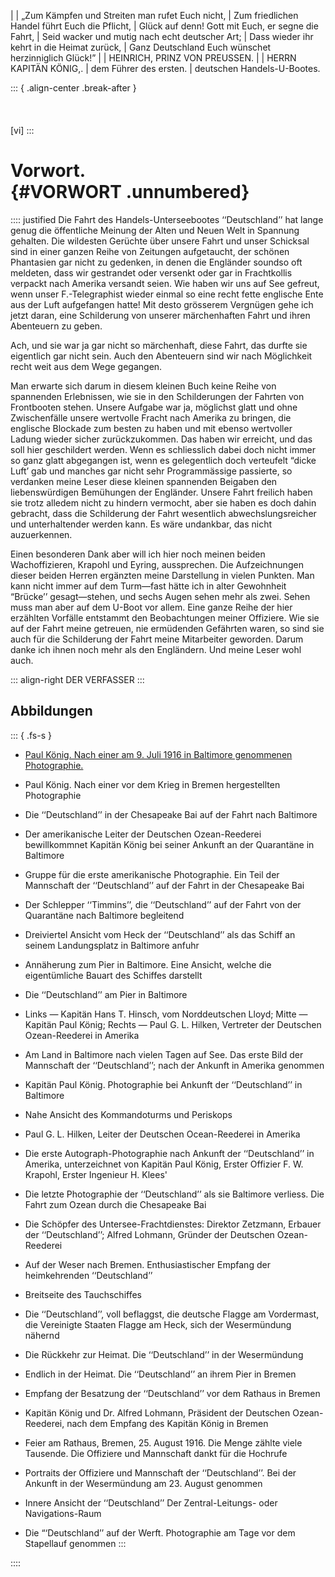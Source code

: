 |
|  „Zum Kämpfen und Streiten man rufet Euch nicht,
| Zum friedlichen Handel führt Euch die Pflicht,
| Glück auf denn! Gott mit Euch, er segne die Fahrt,
| Seid wacker und mutig nach echt deutscher Art;
| Dass wieder ihr kehrt in die Heimat zurück,
| Ganz Deutschland Euch wünschet herzinniglich Glück!”
|
|          HEINRICH, PRINZ VON PREUSSEN.
|
|   HERRN KAPITÄN KÖNIG,.
|      dem Führer des ersten.
|        deutschen Handels-U-Bootes.<br />

::: { .align-center  .break-after }
<br /><br /><br /><br />[vi]
:::

# Vorwort.<br /> {#VORWORT .unnumbered}

:::: justified
Die Fahrt des Handels-Unterseebootes ‘‘Deutschland’’ hat lange genug
die öffentliche Meinung der Alten und Neuen Welt in Spannung gehalten. Die
wildesten Gerüchte über unsere Fahrt und unser Schicksal sind in einer ganzen
Reihe von Zeitungen aufgetaucht, der schönen Phantasien gar nicht zu gedenken,
in denen die Engländer soundso oft meldeten, dass wir gestrandet
oder versenkt oder gar in Frachtkollis verpackt nach Amerika versandt seien.
Wie haben wir uns auf See gefreut, wenn unser F.-Telegraphist wieder einmal
so eine recht fette englische Ente aus der Luft aufgefangen hatte! Mit
desto grösserem Vergnügen gehe ich jetzt daran, eine Schilderung von
unserer märchenhaften Fahrt und ihren Abenteuern zu geben.

Ach, und sie war ja gar nicht so märchenhaft, diese Fahrt, das durfte sie
eigentlich gar nicht sein. Auch den Abenteuern sind wir nach Möglichkeit
recht weit aus dem Wege gegangen.

Man erwarte sich darum in diesem kleinen Buch keine Reihe von spannenden
Erlebnissen, wie sie in den Schilderungen der Fahrten von Frontbooten
stehen. Unsere Aufgabe war ja, möglichst glatt und ohne Zwischenfälle
unsere wertvolle Fracht nach Amerika zu bringen, die englische Blockade zum
besten zu haben und mit ebenso wertvoller Ladung wieder sicher zurückzukommen.
Das haben wir erreicht, und das soll hier geschildert werden.
Wenn es schliesslich dabei doch nicht immer so ganz glatt abgegangen ist,
wenn es gelegentlich doch verteufelt “dicke Luft’ gab und manches gar
nicht sehr Programmässige passierte, so verdanken meine Leser diese kleinen
spannenden Beigaben den liebenswürdigen Bemühungen der Engländer. Unsere
Fahrt freilich haben sie trotz alledem nicht zu hindern vermocht, aber
sie haben es doch dahin gebracht, dass die Schilderung der Fahrt
wesentlich abwechslungsreicher und unterhaltender werden kann. Es wäre
undankbar, das nicht auzuerkennen.

Einen besonderen Dank aber will ich hier noch meinen beiden Wachoffizieren,
Krapohl und Eyring, aussprechen. Die Aufzeichnungen dieser beiden
Herren ergänzten meine Darstellung in vielen Punkten. Man kann
nicht immer auf dem Turm—fast hätte ich in alter Gewohnheit “Brücke’’
gesagt—stehen, und sechs Augen sehen mehr als zwei. Sehen muss man aber
auf dem U-Boot vor allem. Eine ganze Reihe der hier erzählten Vorfälle entstammt
den Beobachtungen meiner Offiziere. Wie sie auf der Fahrt meine
getreuen, nie ermüdenden Gefährten
waren, so sind sie auch für die Schilderung der Fahrt meine Mitarbeiter
geworden. Darum danke ich ihnen noch mehr als den Engländern. Und meine
Leser wohl auch.

::: align-right
DER VERFASSER
:::

## Abbildungen

::: { .fs-s }
* [Paul König. Nach einer am 9. Juli 1916 in Baltimore genommenen Photographie.](ch001.xhtml#koenig)

* Paul König. Nach einer vor dem Krieg in Bremen
  hergestellten Photographie

* Die ‘‘Deutschland’’ in der Chesapeake Bai auf der
   Fahrt nach Baltimore

* Der amerikanische Leiter der Deutschen Ozean-Reederei bewillkommnet Kapitän König
   bei seiner Ankunft an der Quarantäne in Baltimore

* Gruppe für die erste amerikanische Photographie.
  Ein Teil der Mannschaft der ‘‘Deutschland’’ auf
  der Fahrt in der Chesapeake Bai

* Der Schlepper ‘‘Timmins’’, die ‘‘Deutschland’’ auf
 der Fahrt von der Quarantäne nach Baltimore begleitend

* Dreiviertel Ansicht vom Heck der ‘‘Deutschland’’ als
  das Schiff an seinem Landungsplatz in Baltimore anfuhr

* Annäherung zum Pier in Baltimore. Eine Ansicht,
  welche die eigentümliche Bauart des Schiffes darstellt

* Die ‘‘Deutschland’’ am Pier in Baltimore

* Links — Kapitän Hans T. Hinsch, vom Norddeutschen Lloyd;
  Mitte — Kapitän Paul König;
  Rechts — Paul G. L. Hilken, Vertreter der Deutschen Ozean-Reederei in Amerika

* Am Land in Baltimore nach vielen Tagen auf See.
  Das erste Bild der Mannschaft der ‘‘Deutschland’’;
  nach der Ankunft in Amerika genommen

* Kapitän Paul König. Photographie bei Ankunft der
  ‘‘Deutschland’’ in Baltimore

* Nahe Ansicht des Kommandoturms und Periskops

* Paul G. L. Hilken, Leiter der Deutschen Ocean-Reederei in Amerika

* Die erste Autograph-Photographie nach Ankunft der
  ‘‘Deutschland’’ in Amerika, unterzeichnet von
  Kapitän Paul König, Erster Offizier F. W. Krapohl,
  Erster Ingenieur H. Klees'

* Die letzte Photographie der ‘‘Deutschland’’  als sie
  Baltimore verliess. Die Fahrt zum Ozean durch
  die Chesapeake Bai

* Die Schöpfer des Untersee-Frachtdienstes: Direktor
  Zetzmann, Erbauer der ‘‘Deutschland’’; Alfred
  Lohmann, Gründer der Deutschen Ozean-Reederei

* Auf der Weser nach Bremen. Enthusiastischer
  Empfang der heimkehrenden ‘‘Deutschland’’

* Breitseite des Tauchschiffes

* Die ‘‘Deutschland’’, voll beflaggst, die deutsche
  Flagge am Vordermast, die Vereinigte Staaten
  Flagge am Heck, sich der Wesermündung nähernd

* Die Rückkehr zur Heimat. Die ‘‘Deutschland’’ in der
  Wesermündung

* Endlich in der Heimat. Die ‘‘Deutschland’’ an ihrem
  Pier in Bremen

* Empfang der Besatzung der ‘‘Deutschland’’ vor dem
  Rathaus  in Bremen

* Kapitän König und Dr. Alfred Lohmann, Präsident
  der Deutschen Ozean-Reederei, nach dem Empfang
  des Kapitän König in Bremen

* Feier am Rathaus, Bremen, 25. August 1916. Die
  Menge zählte viele Tausende. Die Offiziere und
  Mannschaft dankt für die Hochrufe

* Portraits der Offiziere und Mannschaft der ‘‘Deutschland’’. Bei der Ankunft in der
 Wesermündung am 23. August genommen

* Innere Ansicht der ‘‘Deutschland’’ Der Zentral-Leitungs- oder Navigations-Raum

* Die “‘Deutschland’’ auf der Werft. Photographie am
  Tage vor dem Stapellauf genommen
:::

::::
